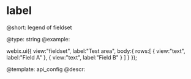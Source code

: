 label
=============


@short: legend of fieldset
	

@type: string
@example:

webix.ui({
    view:"fieldset", label:"Test area",
    body:{
       rows:[
           { view:"text", label:"Field A" },
           { view:"text", label:"Field B" }
       ]
    }
});

@template:	api_config
@descr:



